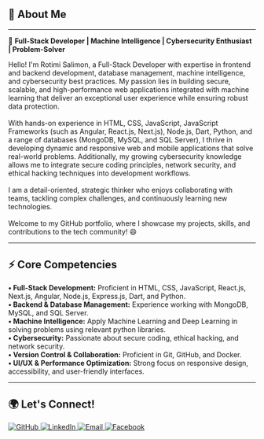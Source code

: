 ## 👋 About Me
________________________________________
🚀 **Full-Stack Developer | Machine Intelligence | Cybersecurity Enthusiast | Problem-Solver**

Hello! I'm Rotimi Salimon, a Full-Stack Developer with expertise in frontend and backend development, database management, machine intelligence, and cybersecurity best practices. My passion lies in building secure, scalable, and high-performance web applications integrated with machine learning that deliver an exceptional user experience while ensuring robust data protection.<br><br>
With hands-on experience in HTML, CSS, JavaScript, JavaScript Frameworks (such as Angular, React.js, Next.js), Node.js, Dart, Python, and a range of databases (MongoDB, MySQL, and SQL Server), I thrive in developing dynamic and responsive web and mobile applications that solve real-world problems. Additionally, my growing cybersecurity knowledge allows me to integrate secure coding principles, network security, and ethical hacking techniques into development workflows.<br><br>
I am a detail-oriented, strategic thinker who enjoys collaborating with teams, tackling complex challenges, and continuously learning new technologies.<br><br>
Welcome to my GitHub portfolio, where I showcase my projects, skills, and contributions to the tech community! 😄
________________________________________
## ⚡ Core Competencies

**• Full-Stack Development:** Proficient in HTML, CSS, JavaScript, React.js, Next.js, Angular, Node.js, Express.js, Dart, and Python.<br>
**•	Backend & Database Management:** Experience working with MongoDB, MySQL, and SQL Server.<br>
**•	Machine Intelligence:** Apply Machine Learning and Deep Learning in solving problems using relevant python libraries.<br>
**•	Cybersecurity:** Passionate about secure coding, ethical hacking, and network security.<br>
**•	Version Control & Collaboration:** Proficient in Git, GitHub, and Docker.<br>
**•	UI/UX & Performance Optimization:** Strong focus on responsive design, accessibility, and user-friendly interfaces.<br>
________________________________________
## 🌍 Let's Connect!
<div>
  <a href="https://github.com/salimonrotimi" target="_blank">
    <img src="https://img.shields.io/badge/GITHUB-black?style=for-the-badge&logo=github&logoColor=white" alt="GitHub" />
  </a>
  <a href="https://linkedin.com/in/salimonrotimi" target="_blank">
    <img src="https://img.shields.io/badge/LINKEDIN-0077B5?style=for-the-badge&logo=linkedin&logoColor=white" alt="LinkedIn" />
  </a>
  <a href="mailto:salimonrotimi@gmail.com">
    <img src="https://img.shields.io/badge/EMAIL-D14836?style=for-the-badge&logo=gmail&logoColor=white" alt="Email" />
  </a>
  <a href="https://facebook.com/salimonrotimi" target="_blank">
    <img src="https://img.shields.io/badge/FACEBOOK-1877F2?style=for-the-badge&logo=facebook&logoColor=white" alt="Facebook" />
  </a>
</div>
